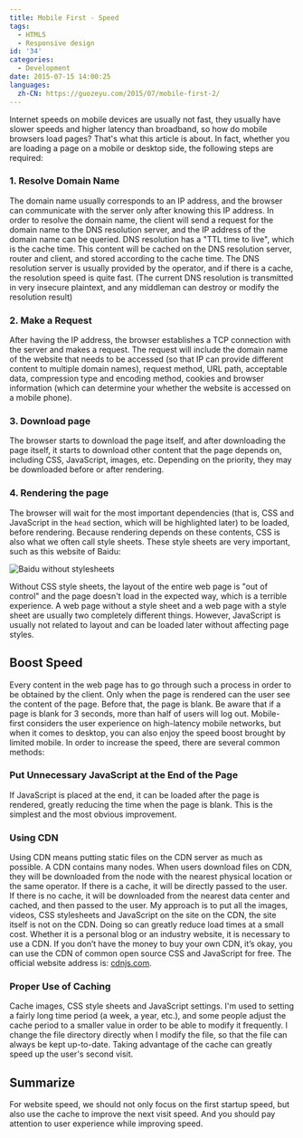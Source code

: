 ```yaml
---
title: Mobile First - Speed
tags:
  - HTML5
  - Responsive design
id: '34'
categories:
  - Development
date: 2015-07-15 14:00:25
languages:
  zh-CN: https://guozeyu.com/2015/07/mobile-first-2/
---
```


Internet speeds on mobile devices are usually not fast, they usually have slower speeds and higher latency than broadband, so how do mobile browsers load pages? That's what this article is about. In fact, whether you are loading a page on a mobile or desktop side, the following steps are required:

### 1\. Resolve Domain Name

The domain name usually corresponds to an IP address, and the browser can communicate with the server only after knowing <!-- more --> this IP address. In order to resolve the domain name, the client will send a request for the domain name to the DNS resolution server, and the IP address of the domain name can be queried. DNS resolution has a "TTL time to live", which is the cache time. This content will be cached on the DNS resolution server, router and client, and stored according to the cache time. The DNS resolution server is usually provided by the operator, and if there is a cache, the resolution speed is quite fast. (The current DNS resolution is transmitted in very insecure plaintext, and any middleman can destroy or modify the resolution result)

### 2\. Make a Request

After having the IP address, the browser establishes a TCP connection with the server and makes a request. The request will include the domain name of the website that needs to be accessed (so that IP can provide different content to multiple domain names), request method, URL path, acceptable data, compression type and encoding method, cookies and browser information (which can determine your whether the website is accessed on a mobile phone).

### 3\. Download page

The browser starts to download the page itself, and after downloading the page itself, it starts to download other content that the page depends on, including CSS, JavaScript, images, etc. Depending on the priority, they may be downloaded before or after rendering.

### 4\. Rendering the page

The browser will wait for the most important dependencies (that is, CSS and JavaScript in the `head` section, which will be highlighted later) to be loaded, before rendering. Because rendering depends on these contents, CSS is also what we often call style sheets. These style sheets are very important, such as this website of Baidu:

![Baidu without stylesheets](https://imagedelivery.net/6T-behmofKYLsxlrK0l_MQ/e00dd27f-868d-40af-b84c-4396c575d600/large)

Without CSS style sheets, the layout of the entire web page is "out of control" and the page doesn't load in the expected way, which is a terrible experience. A web page without a style sheet and a web page with a style sheet are usually two completely different things. However, JavaScript is usually not related to layout and can be loaded later without affecting page styles.

## Boost Speed

Every content in the web page has to go through such a process in order to be obtained by the client. Only when the page is rendered can the user see the content of the page. Before that, the page is blank. Be aware that if a page is blank for 3 seconds, more than half of users will log out. Mobile-first considers the user experience on high-latency mobile networks, but when it comes to desktop, you can also enjoy the speed boost brought by limited mobile. In order to increase the speed, there are several common methods:

### Put Unnecessary JavaScript at the End of the Page

If JavaScript is placed at the end, it can be loaded after the page is rendered, greatly reducing the time when the page is blank. This is the simplest and the most obvious improvement.

### Using CDN

Using CDN means putting static files on the CDN server as much as possible. A CDN contains many nodes. When users download files on CDN, they will be downloaded from the node with the nearest physical location or the same operator. If there is a cache, it will be directly passed to the user. If there is no cache, it will be downloaded from the nearest data center and cached, and then passed to the user. My approach is to put all the images, videos, CSS stylesheets and JavaScript on the site on the CDN, the site itself is not on the CDN. Doing so can greatly reduce load times at a small cost. Whether it is a personal blog or an industry website, it is necessary to use a CDN. If you don’t have the money to buy your own CDN, it’s okay, you can use the CDN of common open source CSS and JavaScript for free. The official website address is: [cdnjs.com](https://cdnjs.com/).

### Proper Use of Caching

Cache images, CSS style sheets and JavaScript settings. I'm used to setting a fairly long time period (a week, a year, etc.), and some people adjust the cache period to a smaller value in order to be able to modify it frequently. I change the file directory directly when I modify the file, so that the file can always be kept up-to-date. Taking advantage of the cache can greatly speed up the user's second visit.

## Summarize

For website speed, we should not only focus on the first startup speed, but also use the cache to improve the next visit speed. And you should pay attention to user experience while improving speed.
